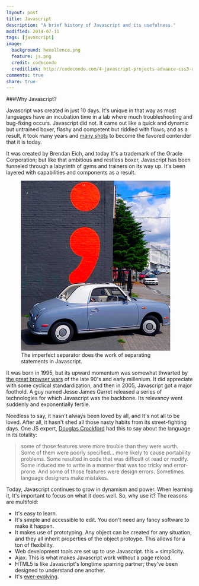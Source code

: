 ```yaml
---
layout: post
title: Javascript
description: "A brief history of Javascript and its usefulness."
modified: 2014-07-11
tags: [javascript]
image:
  background: hexellence.png
  feature: js.png
  credit: codecondo
  creditlink: http://codecondo.com/4-javascript-projects-advance-css3-animations/
comments: true
share: true
---
```


###Why Javascript?

Javascript was created in just 10 days. It's unique in that way as most languages have an incubation time in a lab where much troubleshooting and bug-fixing occurs. Javascript did not. It came out like a quick and dynamic but untrained boxer, flashy and competent but riddled with flaws; and as a result, it took many years and <a href= "https://www.w3.org/community/webed/wiki/A_Short_History_of_JavaScript">many shots</a> to become the favored contender that it is today.

It was created by Brendan Eich, and today It's a trademark of the Oracle Corporation; but like that ambitious and restless boxer, Javascript has been funneled through a labyrinth of gyms and trainers on its way up. It's been layered with capabilities and components as a result.

<figure>
  <a href="http://farm9.staticflickr.com/8426/7758832526_cc8f681e48_b.jpg"><img src="/images/semicolon.png" alt=""></a>
  <figcaption>The imperfect separator does the work of separating statements in Javascript</a>.</figcaption>
</figure>

It was born in 1995, but its upward momentum was somewhat thwarted by <a href="http://webaim.org/blog/user-agent-string-history/">the great browser wars</a> of the late 90's and early millenium. It did appreciate with some cyclical standardization, and then in 2005, Javascript got a major foothold. A guy named Jesse James Garret released a series of technologies for which Javascript was the backbone. Its relevancy went suddenly and exponentially fertile.

Needless to say, it hasn't always been loved by all, and It's not all to be loved. After all, it hasn't shed all those nasty habits from its street-fighting days. One JS expert, <a href = "http://it-ebooks.info/book/274/">Douglas Crockford</a> had this to say about the language in its totality:

> some of those features were more trouble than they were worth. Some of them were poorly specified... more likely to cause portability problems. Some resulted in code that was difficult ot read or modify. Some induced me to write in a manner that was too tricky and error-prone. And some of those features were design errors. Sometimes language designers make mistakes.

Today, Javascript continues to grow in dynamism and power. When learning it, It's important to focus on what it does well. So, why use it? The reasons are multifold: 
  <ul>
     <li>It's easy to learn.</li>
     <li>It's simple and accessible to edit. You don't need any fancy software to make it happen.</li>
     <li>It makes use of prototyping. Any object can be created for any situation, and they all inherit properties of the object protoype. This allows for a ton of flexibility.</li>
     <li>Web development tools are set up to use Javascript. this = simplicity.</li>
     <li>Ajax. This is what makes Javascript work without a page reload.</li>
     <li>HTML5 is like Javascript's longtime sparring partner; they've been designed to understand one another.</li>
     <li>It's <a href = "http://nodejs.org/">ever-evolving</a>.</li>
   </ul>